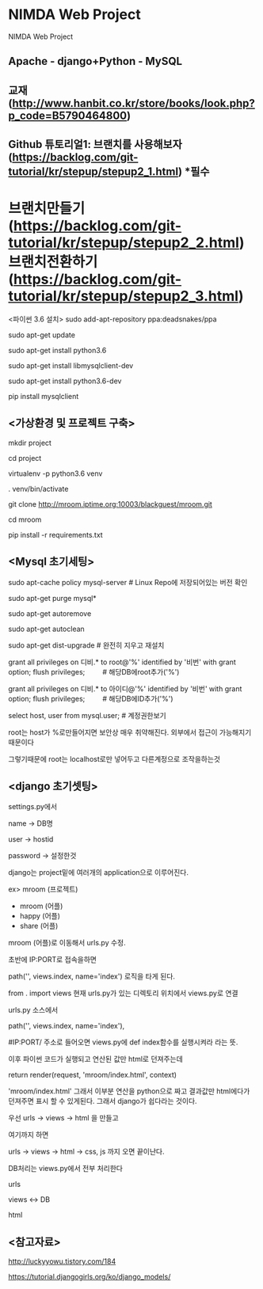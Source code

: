 # NIMDA Web Project
NIMDA Web Project

Apache - django+Python - MySQL
----------------------------------------------------

교재(http://www.hanbit.co.kr/store/books/look.php?p_code=B5790464800)
----------------------------------------------------

Github 튜토리얼1: 브랜치를 사용해보자(https://backlog.com/git-tutorial/kr/stepup/stepup2_1.html) *필수
----------------------------------------------------
브랜치만들기(https://backlog.com/git-tutorial/kr/stepup/stepup2_2.html)
브랜치전환하기(https://backlog.com/git-tutorial/kr/stepup/stepup2_3.html)
=======
<파이썬 3.6 설치>
sudo add-apt-repository ppa:deadsnakes/ppa

sudo apt-get update

sudo apt-get install python3.6

sudo apt-get install libmysqlclient-dev 

sudo apt-get install python3.6-dev

pip install mysqlclient

<가상환경 및 프로젝트 구축>
----------------------------------------------------
mkdir project

cd project

virtualenv -p python3.6 venv

. venv/bin/activate

git clone http://mroom.iptime.org:10003/blackguest/mroom.git

cd mroom

pip install -r requirements.txt

<Mysql 초기세팅>
----------------------------------------------------
sudo apt-cache policy mysql-server # Linux Repo에 저장되어있는 버전 확인

sudo apt-get purge mysql*

sudo apt-get autoremove

sudo apt-get autoclean

sudo apt-get dist-upgrade # 완전히 지우고 재설치

grant all privileges on 디비.* to root@'%' identified by '비번' with grant option;
flush privileges;         # 해당DB에root추가('%')

grant all privileges on 디비.* to 아이디@'%' identified by '비번' with grant option;
flush privileges;         # 해당DB에ID추가('%')

select host, user from mysql.user; # 계정권한보기

root는 host가 %로만들어지면 보안상 매우 취약해진다. 외부에서 접근이 가능해지기 때문이다

그렇기때문에 root는 localhost로만 넣어두고 다른계정으로 조작을하는것

<django 초기셋팅>
----------------------------------------------------
settings.py에서 

name -> DB명

user -> hostid

password -> 설정한것

django는 project밑에 여러개의 application으로 이루어진다.

ex>
mroom (프로젝트)
- mroom (어플)
- happy (어플)
- share (어플)

mroom (어플)로 이동해서 urls.py 수정.

초반에 IP:PORT로 접속을하면

path('', views.index, name='index') 로직을 타게 된다.

from . import views 현재 urls.py가 있는 디렉토리 위치에서 views.py로 연결

urls.py 소스에서

path('', views.index, name='index'),

#IP:PORT/ 주소로 들어오면 views.py에 def index함수를 실행시켜라 라는 뜻.

이후 파이썬 코드가 실행되고 연산된 값만 html로 던져주는데

return render(request, 'mroom/index.html', context)

'mroom/index.html' 그래서 이부분 연산을 python으로 짜고 결과값만 html에다가 던져주면 표시 할 수 있게된다. 그래서 django가 쉽다라는 것이다.

우선 urls -> views -> html 을 만들고

여기까지 하면

urls -> views -> html -> css, js 까지 오면 끝이난다.

DB처리는 views.py에서 전부 처리한다

urls

views <-> DB

html

<참고자료>
---------
http://luckyyowu.tistory.com/184

https://tutorial.djangogirls.org/ko/django_models/
